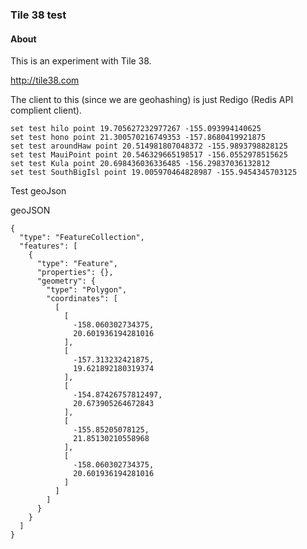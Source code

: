 ### Tile 38 test

#### About
This is an experiment with Tile 38.  

http://tile38.com

The client to this (since we are geohashing) is just Redigo (Redis API complient client).

```
set test hilo point 19.705627232977267 -155.093994140625 
set test hono point 21.300570216749353 -157.8680419921875 
set test aroundHaw point 20.514981807048372 -155.9893798828125 
set test MauiPoint point 20.546329665198517 -156.0552978515625 
set test Kula point 20.698436036336485 -156.29837036132812 
set test SouthBigIsl point 19.005970464828987 -155.9454345703125 
```



Test geoJson

geoJSON
```
{
  "type": "FeatureCollection",
  "features": [
    {
      "type": "Feature",
      "properties": {},
      "geometry": {
        "type": "Polygon",
        "coordinates": [
          [
            [
              -158.060302734375,
              20.601936194281016
            ],
            [
              -157.313232421875,
              19.621892180319374
            ],
            [
              -154.87426757812497,
              20.673905264672843
            ],
            [
              -155.85205078125,
              21.85130210558968
            ],
            [
              -158.060302734375,
              20.601936194281016
            ]
          ]
        ]
      }
    }
  ]
}
```